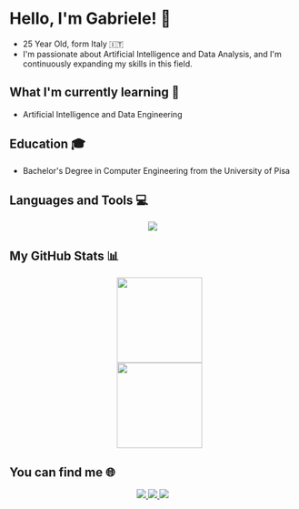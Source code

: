 # Hello, I'm Gabriele! 👋
- 25 Year Old, form Italy 🇮🇹
- I'm passionate about Artificial Intelligence and Data Analysis, and I'm continuously expanding my skills in this field.

## What I'm currently learning 🌱
- Artificial Intelligence and Data Engineering

## Education 🎓
- Bachelor's Degree in Computer Engineering from the University of Pisa

## Languages and Tools 💻
<p align="center">
    <img src="https://skillicons.dev/icons?i=c,cpp,java,kotlin,py,php,js,html,css,tailwind,redis,mongodb,mysql,linux,idea,docker,vscode,)" />
</p>

## My GitHub Stats 📊
<div>
<ul align="center", href="https://github.com/anuraghazra/github-readme-stats">
    <img height=150, src="https://github-readme-stats.vercel.app/api/top-langs/?username=gabrielemarino-gm&layout=compact&theme=dark&size_weight=0.5&count_weight=0.5">
    <div style="width: 1px; opacity: 0.5;"></div>
    <img height=150, src = "https://github-readme-stats.vercel.app/api?username=gabrielemarino-gm&show_icons=true&theme=dark">
</ul>
</div>

## You can find me 🌐
<p align="center">
  <a href="https://www.instagram.com/gabrielemarino.exe/">
    <img src="https://skillicons.dev/icons?i=instagram"/>
  </a>
  <a href="https://twitter.com/1gabry98/">
    <img src="https://skillicons.dev/icons?i=twitter"/>
  </a>
  <a href="https://www.linkedin.com/in/ing-gabrielemarino98/">
    <img src="https://skillicons.dev/icons?i=linkedin"/>
  </a>
</p>

<!---
gabrielemarino-gm/gabrielemarino-gm is a ✨ special ✨ repository because its `README.md` (this file) appears on your GitHub profile.
You can click the Preview link to take a look at your changes.
--->
